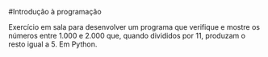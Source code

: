 #Introdução à programação

Exercício em sala para desenvolver um programa que verifique e mostre os números entre 1.000 e 2.000 que, quando divididos por 11, produzam o resto igual a 5. Em Python.

